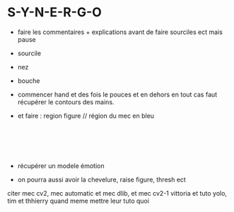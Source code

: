 # S-Y-N-E-R-G-O



- faire les commentaires + explications avant de faire sourciles ect mais pause



- sourcile

- nez

- bouche 

- commencer hand et des fois le pouces et en dehors en tout cas faut récupérer le contours des mains.

- et faire : region figure // région du mec en bleu

<br><br><br><br>

- récupérer un modele émotion



- on pourra aussi avoir la chevelure, raise figure, thresh ect












citer mec cv2, mec automatic et mec dlib, et mec cv2-1 vittoria et tuto yolo, tim et thhierry quand meme mettre leur tuto quoi
